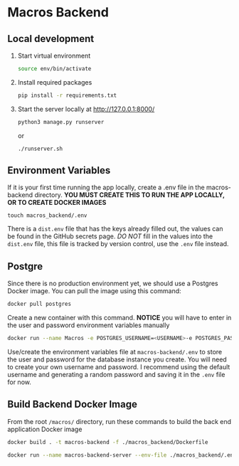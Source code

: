 Macros Backend
===

## Local development

1. Start virtual environment
    ```bash
    source env/bin/activate
    ```
1. Install required packages
    ```bash
    pip install -r requirements.txt
    ```
1. Start the server locally at http://127.0.0.1:8000/
    ```bash
    python3 manage.py runserver
    ```

    or

    ```shell
    ./runserver.sh
    ```

## Environment Variables

If it is your first time running the app locally, create a .env file in the macros-backend directory. **YOU MUST CREATE THIS TO RUN THE APP LOCALLY, OR TO CREATE DOCKER IMAGES**
```shell
touch macros_backend/.env
```
There is a `dist.env` file that has the keys already filled out, the values can be found in the GitHub secrets page. *DO NOT* fill in the values into the `dist.env` file, this file is tracked by version control, use the `.env` file instead.

## Postgre

Since there is no production environment yet, we should use a Postgres Docker image. You can pull the image using this command:
```bash
docker pull postgres
```

Create a new container with this command. **NOTICE** you will have to enter in the user and password environment variables manually

``` bash
docker run --name Macros -e POSTGRES_USERNAME=<USERNAME>-e POSTGRES_PASSWORD=<PASSWORD> -p 5432:5432 -d postgres
```

Use/create the environment variables file at `macros-backend/.env` to store the user and password for the database instance you create. You will need to create your own username and password. I recommend using the default username and generating a random password and saving it in the `.env` file for now.

## Build Backend Docker Image
From the root `/macros/` directory, run these commands to build the back end application Docker image
```bash
docker build . -t macros-backend -f ./macros_backend/Dockerfile
```

```bash
docker run --name macros-backend-server --env-file ./macros_backend/.env -p 8000:8080 -d macros-backend
```
